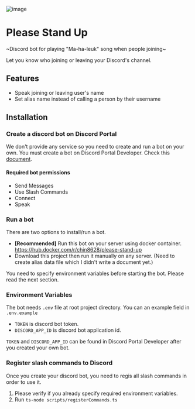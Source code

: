 ![image](https://user-images.githubusercontent.com/2943187/207028355-a0254b12-4bb7-4011-ad83-bb346d80f127.png)

# Please Stand Up

~Discord bot for playing "Ma-ha-leuk" song when people joining~

Let you know who joining or leaving your Discord's channel.

## Features

- Speak joining or leaving user's name
- Set alias name instead of calling a person by their username

## Installation

### Create a discord bot on Discord Portal

We don't provide any service so you need to create and run a bot on your own. You must create a bot on Discord Portal Developer. Check this [document](https://discord.com/developers/docs/intro).

#### Required bot permissions

- Send Messages
- Use Slash Commands
- Connect
- Speak

### Run a bot

There are two options to install/run a bot.

- **[Recommended]** Run this bot on your server using docker container. https://hub.docker.com/r/chin8628/please-stand-up
- Download this project then run it manually on any server. (Need to create alias data file which I didn't write a document yet.)

You need to specify environment variables before starting the bot. Please read the next section.

### Environment Variables

The bot needs `.env` file at root project directory. You can an example field in `.env.example`

- `TOKEN` is discord bot token.
- `DISCORD_APP_ID` is discord bot application id.

 `TOKEN` and `DISCORD_APP_ID` can be found in Discord Portal Developer after you created your own bot.

### Register slash commands to Discord

Once you create your discord bot, you need to regis all slash commands in order to use it.

1. Please verify if you already specify required environment variables.
2. Run `ts-node scripts/registerCommands.ts`

